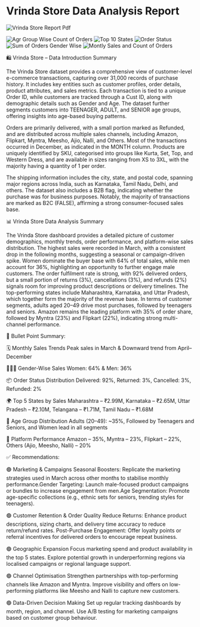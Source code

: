 # Vrinda Store Data Analysis Report


![Vrinda Store Report Pdf](https://github.com/user-attachments/assets/4aa5459e-fd8b-4a26-9c03-145bef467796)

![Agr Group Wise Count of Orders](https://github.com/user-attachments/assets/fbe75123-acb5-4377-a1aa-d07f04f55a6a)
![Top 10 States](https://github.com/user-attachments/assets/cffbf30e-41e4-44c6-a45a-1a5fb89f6bba)
![Order Status](https://github.com/user-attachments/assets/64f7b3e8-f37e-483e-b7c0-f82b7f22eee9)
![Sum of Orders Gender Wise ](https://github.com/user-attachments/assets/676e62b2-e7d5-4a13-a4df-d46afb759512)
![Montly Sales and Count of Orders](https://github.com/user-attachments/assets/e96b6472-b616-4471-aa89-678843e6ac60)







🛍️ Vrinda Store – Data Introduction Summary 

The Vrinda Store dataset provides a comprehensive view of customer-level e-commerce transactions, capturing over 31,000 records of purchase history. It includes key entities such as customer profiles, order details, product attributes, and sales metrics. Each transaction is tied to a unique Order ID, while customers are tracked through a Cust ID, along with demographic details such as Gender and Age. The dataset further segments customers into TEENAGER, ADULT, and SENIOR age groups, offering insights into age-based buying patterns.

Orders are primarily delivered, with a small portion marked as Refunded, and are distributed across multiple sales channels, including Amazon, Flipkart, Myntra, Meesho, Ajio, Nalli, and Others. Most of the transactions occurred in December, as indicated in the MONTH column. Products are uniquely identified by SKU, categorised into groups like Kurta, Set, Top, and Western Dress, and are available in sizes ranging from XS to 3XL, with the majority having a quantity of 1 per order.

The shipping information includes the city, state, and postal code, spanning major regions across India, such as Karnataka, Tamil Nadu, Delhi, and others. The dataset also includes a B2B flag, indicating whether the purchase was for business purposes. Notably, the majority of transactions are marked as B2C (FALSE), affirming a strong consumer-focused sales base.


📊 Vrinda Store Data Analysis Summary

The Vrinda Store dashboard provides a detailed picture of customer demographics, monthly trends, order performance, and platform-wise sales distribution. The highest sales were recorded in March, with a consistent drop in the following months, suggesting a seasonal or campaign-driven spike. Women dominate the buyer base with 64% of total sales, while men account for 36%, highlighting an opportunity to further engage male customers.
The order fulfilment rate is strong, with 92% delivered orders, but a small portion of returns (3%), cancellations (3%), and refunds (2%) signals room for improving product descriptions or delivery timelines. The top-performing states include Maharashtra, Karnataka, and Uttar Pradesh, which together form the majority of the revenue base.
In terms of customer segments, adults aged 20–49 drive most purchases, followed by teenagers and seniors. Amazon remains the leading platform with 35% of order share, followed by Myntra (23%) and Flipkart (22%), indicating strong multi-channel performance.

🔹 Bullet Point Summary:

🗓️ Monthly Sales Trends
Peak sales in March &
Downward trend from April–December

🧑‍🤝‍🧑 Gender-Wise Sales
Women: 64% &
Men: 36%

📦 Order Status Distribution
Delivered: 92%,
Returned: 3%,
Cancelled: 3%,
Refunded: 2%

🌍 Top 5 States by Sales
Maharashtra – ₹2.99M,
Karnataka – ₹2.65M,
Uttar Pradesh – ₹2.10M,
Telangana – ₹1.71M,
Tamil Nadu – ₹1.68M

👥 Age Group Distribution
Adults (20–49): ~35%,
Followed by Teenagers and Seniors, and Women lead in all segments

🛒 Platform Performance
Amazon – 35%,
Myntra – 23%,
Flipkart – 22%,
Others (Ajio, Meesho, Nalli) – 20%

✅ Recommendations:

🟢 Marketing & Campaigns
Seasonal Boosters: Replicate the marketing strategies used in March across other months to stabilise monthly performance.Gender Targeting: Launch male-focused product campaigns or bundles to increase engagement from men.Age Segmentation: Promote age-specific collections (e.g., ethnic sets for seniors, trending styles for teenagers).

🟢 Customer Retention & Order Quality
Reduce Returns: Enhance product descriptions, sizing charts, and delivery time accuracy to reduce return/refund rates.
Post-Purchase Engagement: Offer loyalty points or referral incentives for delivered orders to encourage repeat business.

🟢 Geographic Expansion
Focus marketing spend and product availability in the top 5 states. Explore potential growth in underperforming regions via localised campaigns or regional language support.

🟢 Channel Optimisation
Strengthen partnerships with top-performing channels like Amazon and Myntra. Improve visibility and offers on low-performing platforms like Meesho and Nalli to capture new customers.

🟢 Data-Driven Decision Making
Set up regular tracking dashboards by month, region, and channel. Use A/B testing for marketing campaigns based on customer group behaviour.
